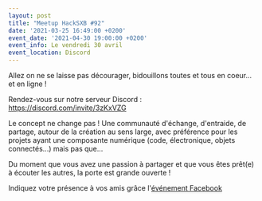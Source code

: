 ```yaml
---
layout: post
title: "Meetup HackSXB #92"
date: '2021-03-25 16:49:00 +0200'
event_date: '2021-04-30 19:00:00 +0200'
event_info: Le vendredi 30 avril
event_location: Discord
---
```


Allez on ne se laisse pas décourager, bidouillons toutes et tous en coeur... et en ligne !

Rendez-vous sur notre serveur Discord : https://discord.com/invite/3zKxVZG

Le concept ne change pas ! Une communauté d'échange, d'entraide, de partage, autour de la création au sens large, avec préférence pour les projets ayant une composante numérique (code, électronique, objets connectés...) mais pas que...

Du moment que vous avez une passion à partager et que vous êtes prêt(e) à écouter les autres, la porte est grande ouverte !

Indiquez votre présence à vos amis grâce l'[événement Facebook](https://www.facebook.com/events/778750586116488)
